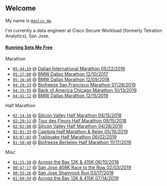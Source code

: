 ## Welcome

My name is [`Hanlin He`](https://www.linkedin.com/in/hanlin10/).

I'm currently a data engineer at Cisco Secure Workload (formerly Tetration Analytics), San Jose.

#### [Running Sets Me Free](https://hanlhe.github.io/running_page/)

Marathon
- [`05:44:19`](http://www.geexek.com/score/pscore?cGlkPTUyNzA3ODcmY2lkPTc2MTMmcmlkPTIzMjQzJm5pZ2h0PTAmb3BlbklkPSZ1c2VySWQ9) @ [Dalian International Marathon 05/22/2016](http://www.dlmls.org/)
- [`05:27:00`](https://www.athlinks.com/event/20447/results/Event/696876/Course/1135965/Bib/2296) @ [BMW Dallas Marathon 12/10/2017](https://www.rundallas.com/events/bmw-dallas-marathon-weekend/)
- [`05:16:40`](https://www.athlinks.com/event/20447/results/Event/701326/Course/1141975/Bib/183) @ [BMW Dallas Marathon 12/09/2018](https://www.rundallas.com/events/bmw-dallas-marathon-weekend/)
- [`04:29:33`](https://www.athlinks.com/event/1403/results/Event/872627/Course/1654891/Bib/2636) @ [Biofreeze San Francisco Marathon 07/28/2019](https://www.thesfmarathon.com/)
- [`04:35:55`](https://www.athlinks.com/event/96107/results/event/887431/course/1712925/bib/59820) @ [Bank of America Chicago Marathon 10/13/2019](https://chicagomarathon.com/)
- [`04:41:12`](https://www.athlinks.com/event/20447/results/Event/898312/Course/1747466/Bib/293) @ [BMW Dallas Marathon 12/15/2019](https://www.rundallas.com/events/bmw-dallas-marathon-weekend/)

Half Marathon
- [`02:14:58`](https://www.athlinks.com/event/235654/results/Event/722926/Course/1187930/Bib/2551) @ [Silicon Valley Half Marathon 04/15/2018](http://svhalfmarathon.com/)
- [`02:29:51`](https://www.athlinks.com/event/35571/results/Event/741490/Course/1235346/Bib/1491) @ [Tour des Fleurs Half Marathon 09/15/2018](https://www.tourdesfleurs.com/)
- [`02:02:08`](https://www.athlinks.com/event/235654/results/Event/855075/Course/1585358/Bib/517) @ [Silicon Valley Half Marathon 04/28/2019](http://svhalfmarathon.com/)
- [`02:01:33`](https://www.athlinks.com/event/12659/results/Event/858375/Course/1598012/Bib/727) @ [Capitola Half Marathon & Relay 05/19/2019](https://www.runsurferspath.com/marathon/half-marathon/)
- [`03:07:02`](https://www.athlinks.com/event/43012/results/event/862372/course/1613888/bib/851) @ [Trailquake Half Marathon 06/02/2019](https://brazenracing.com/trailquake/)
- [`01:58:40`](https://www.athlinks.com/event/95041/results/Event/893430/Course/1733187/Bib/2567) @ [Biofreeze Berkeley Half Marathon 11/17/2019](https://berkeleyhalfmarathon.com/)

Misc
- [`01:15:38`](https://www.athlinks.com/event/19807/results/Event/711028/Course/1162494/Bib/2404) @ [Across the Bay 12K & 415K 06/10/2018](http://www.representrunning.com/across-bay-12k-415k/)
- [`00:47:17`](https://www.athlinks.com/event/19352/results/Event/840700/Course/1522884/Bib/2151) @ [San Jose 408K Race to the Row 02/03/2019](http://run408k.com/)
- [`00:55:26`](https://www.athlinks.com/event/311027/results/Event/847184/Course/1554401/Bib/336) @ [San Jose Shamrock Run 03/17/2019](http://sanjoseshamrockrun.com/)
- [`01:09:59`](https://www.athlinks.com/event/19807/results/Event/869327/Course/1642781/Bib/3122) @ [Across the Bay 12K & 415K 07/14/2019](http://www.representrunning.com/across-bay-12k-415k/)
